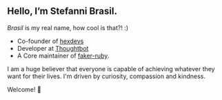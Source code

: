 ## Hello, I’m Stefanni Brasil.

*Brasil* is my real name, how cool is that?! :)

- Co-founder of [hexdevs](https://www.hexdevs.com/)
- Developer at [Thoughtbot](https://thoughtbot.com/)
- A Core maintainer of [faker-ruby](https://github.com/faker-ruby).

I am a huge believer that everyone is capable of achieving whatever they want for their lives. I'm driven by curiosity, compassion and kindness.


Welcome! 👋


